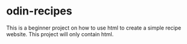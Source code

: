 # odin-recipes
This is a beginner project on how to use html to create a simple recipe website.
This project will only contain html.
